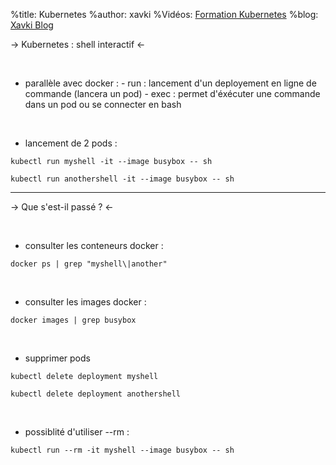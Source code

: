 %title: Kubernetes 
%author: xavki
%Vidéos: [Formation Kubernetes](https://www.youtube.com/playlist?list=PLn6POgpklwWqfzaosSgX2XEKpse5VY2v5)
%blog: [Xavki Blog](https://xavki.blog)


-> Kubernetes : shell interactif <-


<br>


* parallèle avec docker : 
		- run : lancement d'un deployement en ligne de commande (lancera un pod)
		- exec : permet d'éxécuter une commande dans un pod ou se connecter en bash

<br>

* lancement de 2 pods :

```
kubectl run myshell -it --image busybox -- sh

kubectl run anothershell -it --image busybox -- sh
```
-----------------------------------------------------------------------------------------------

-> Que s'est-il passé ? <-


<br>

* consulter les conteneurs docker :

```
docker ps | grep "myshell\|another"
```

<br>

* consulter les images docker :

```
docker images | grep busybox
```

<br>

* supprimer pods

```
kubectl delete deployment myshell

kubectl delete deployment anothershell
```

<br>

* possiblité d'utiliser --rm :

```
kubectl run --rm -it myshell --image busybox -- sh
```


